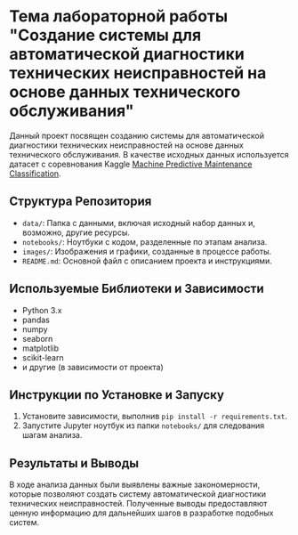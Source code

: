 # Тема лабораторной работы "Создание системы для автоматической диагностики технических неисправностей на основе данных технического обслуживания"

Данный проект посвящен созданию системы для автоматической диагностики технических неисправностей на основе данных технического обслуживания.
В качестве исходных данных используется датасет с соревнования Kaggle [Machine Predictive Maintenance Classification](https://www.kaggle.com/datasets/shivamb/machine-predictive-maintenance-classification).

## Структура Репозитория

- `data/`: Папка с данными, включая исходный набор данных и, возможно, другие ресурсы.
- `notebooks/`: Ноутбуки с кодом, разделенные по этапам анализа.
- `images/`: Изображения и графики, созданные в процессе работы.
- `README.md`: Основной файл с описанием проекта и инструкциями.

## Используемые Библиотеки и Зависимости

- Python 3.x
- pandas
- numpy
- seaborn
- matplotlib
- scikit-learn
- и другие (в зависимости от проекта)

## Инструкции по Установке и Запуску

1. Установите зависимости, выполнив `pip install -r requirements.txt`.
2. Запустите Jupyter ноутбук из папки `notebooks/` для следования шагам анализа.

## Результаты и Выводы

В ходе анализа данных были выявлены важные закономерности, которые позволяют создать систему автоматической диагностики технических неисправностей. Полученные выводы предоставляют ценную информацию для дальнейших шагов в разработке подобных систем.


